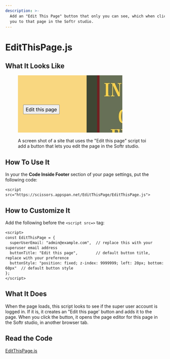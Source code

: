 ```yaml
---
description: >-
  Add an "Edit This Page" button that only you can see, which when clicked takes
  you to that page in the Softr studio.
---
```


# EditThisPage.js

## What It Looks Like

<figure><img src="../.gitbook/assets/f91410d5c7f08c1f191486cfb68c6c692fc3a9ff.png" alt="A screen shot of a site that uses the &#x22;Edit this page&#x22; script toi add a button that lets you edit the page in the Softr studio."><figcaption><p>A screen shot of a site that uses the "Edit this page" script toi add a button that lets you edit the page in the Softr studio.</p></figcaption></figure>

## How To Use It

In your the **Code Inside Footer** section of your page settings, put the following code:

```
<script src="https://scissors.appspan.net/EditThisPage/EditThisPage.js">
```

## How to Customize It

Add the following before the `<script src=>` tag:

```
<script>
const EditThisPage = {
  superUserEmail: "admin@example.com",  // replace this with your superuser email address
  buttonTitle: "Edit this page",        // default button title, replace with your preference
  buttonStyle: "position: fixed; z-index: 9999999; left: 20px; bottom: 60px"  // default button style
};
</script>
```

## What It Does

When the page loads, this script looks to see if the super user account is logged in. If it is, it creates an "Edit this page' button and adds it to the page. When you click the button, it opens the page editor for this page in the Softr studio, in another browser tab.

## Read the Code

[EditThisPage.js](https://scissors.appspan.net/EditThisPage/EditThisPage.js)
